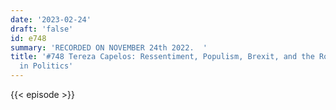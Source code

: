 ```yaml
---
date: '2023-02-24'
draft: 'false'
id: e748
summary: 'RECORDED ON NOVEMBER 24th 2022.  '
title: '#748 Tereza Capelos: Ressentiment, Populism, Brexit, and the Role of Trust
  in Politics'
---
```

{{< episode >}}
